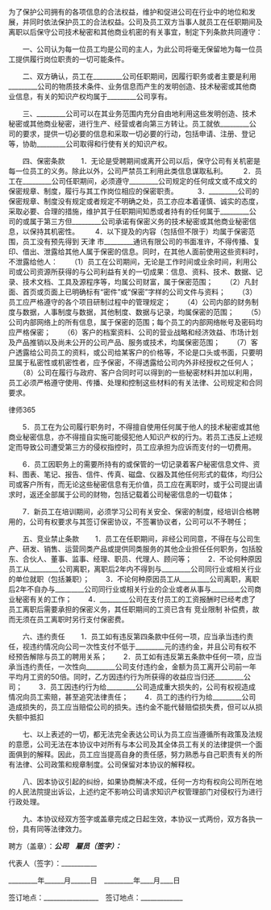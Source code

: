 
 为了保护公司拥有的各项信息的合法权益，维护和促进公司在行业中的地位和发展，并同时依法保护员工的合法权益。公司及员工双方当事人就员工在任职期间及离职以后保守公司技术秘密和其他商业机密的有关事宜，制定下列条款共同遵守：


　　一、公司认为每一位员工均是公司的主人，为此公司将毫无保留地为每一位员工提供履行岗位职责的一切可能条件。


　　二、双方确认，员工在_________公司任职期间，因履行职务或者主要是利用_________公司的物质技术条件、业务信息而产生的发明创造、技术秘密或其他商业信息，有关的知识产权均属于_________公司享有。


　　三、_________公司可以在其业务范围内充分自由地利用这些发明创造、技术秘密或其他商业秘密，进行生产、经营或者向第三方转让。员工就依_________公司的要求，提供一切必要的信息和采取一切必要的行动，包括申请、注册、登记等，协助_________公司取得和行使有关的知识产权。


　　四、保密条款
　　1．无论是受聘期间或离开公司以后，保守公司有关机密是每一位员工的义务。除此以外，公司严禁员工利用此类信息谋取私利。
　　2．员工在_________公司任职期间，必须遵守_________公司规定的任何成文或不成文的保密规章、制度，履行与其工作岗位相应的保密职责。　
　　3．_________公司的保密规章、制度没有规定或者规定不明确之处，员工亦应本着谨慎、诚实的态度，采取必要、合理的措施，维护其于任职期间知悉或者持有的任何属于_________公司的或属于第三方但_________公司承诺有保密义务的技术秘密或其他商业秘密信息，以保持其机密性。
　　4．以下提及的内容（包括但不限于）均属于保密范围，员工没有预先得到
天津
市_________通讯有限公司的书面准许，不得传播、复印、借出、泄露给其他人属于保密的信息。同时，在其他人面前使用这些资料时，不泄露给他人：
　　（1）员工在公司期间，无论是工作时间或业余时间，利用公司或公司资源所获得的与公司利益有关的一切成果：信息、资料、技术、数据、记录、技术文档、工具及源程序等，均属公司财富，属于保密范围；
　　（2）凡封面、首页或页面上已明确标有“密件”或“保密”字样的公司文件与资料；
　　（3）员工应严格遵守的各个项目研制过程中的管理规定；
　　（4）公司内部的财务制度与数据，人事制度与数据，其他制度、数据与记录，均属保密的范围；
　　（5）公司内部网络上的所有信息，属于保密的范围；每个员工的内部网络帐号及密码均应严格保密；
　　（6）客户的档案资料、公司的营业战略和经济效益、市场计划及产品推销以及尚未公开的公司产品、服务或技术，均属保密范围；
　　（7）客户透露给公司员工的资料，或公司给某客户的价格等，不论是口头或书面，只要明显属于私密性或机密性者，应予保密，不得透露给公司内外非经授权之任何人；
　　（8）公司在履行与政府、客户合同时可以得到的一些秘密材料并加以利用，员工必须严格遵守使用、传播、处理和控制这些材料的有关法律、公司规定和合同要求。




 
律师365






　　5．员工在为公司履行职务时，不得擅自使用任何属于他人的技术秘密或其他商业秘密信息，亦不得擅自实施可能侵犯他人知识产权的行为。若员工违反上述规定而导致公司遭受第三方的侵权指控时，员工应承担为应诉而支付的一切费用。

　　6．员工因职务上的需要所持有的或保管的一切记录着客户秘密信息文件、资料、图表、笔记、报告、信件、传真、磁盘、仪器及其他任何形式的载体，均归公司或客户所有，而无论这些秘密信息有无价值，员工应在离职时，或于公司提出请求时，返还全部属于公司的财物，包括记载着公司秘密信息的一切载体；

　　7．新员工在培训期间，必须学习公司有关安全、保密的制度，经培训合格聘用的，公司有权要求与其签订保密协议，不签署协议者，公司可以不予聘任；




　　五、竞业禁止条款
　　1．员工在任职期间，非经公司同意，不得在与公司生产、研发、销售、运营同类产品或提供同类服务的其他企业担任任何职务，包括股东、合伙人、董事、监事、经理、职员、代理人、顾问等；
　　2．不论何种原因员工从_________公司离职，离职后2年内不得到与_________公司同行业或相关行业的单位就职（包括兼职）；
　　3．不论何种原因员工从_________公司离职，离职后2年不自办与_________公司同行业或相关行业的企业或者从事与_________公司商业秘密有关的工作；
　　4．_________公司在支付员工的工资报酬时已经考虑了员工离职后需要承担的保密义务，其任职期间的工资已含有
竞业限制
补偿费，故而无须在员工离职时另行支付保密费。


　　六、违约责任
　　1．员工如有违反第四条款中任何一项，应当承当违约责任，视违约情况向公司一次性支付不低于_________元的违约金，并且公司有权不经预告解除与员工的聘用关系；
　　2．员工如有违反第五条款中任何一项，应当承当违约责任，一次性向_________公司支付违约金，金额为员工离开公司前一年平均月工资的50倍。同时，乙方因违约行为所获得的收益应当归还_________公司；
　　3．员工因违约行为给_________公司造成重大损失的，公司有权视造成情况向员工索赔，甚至追究法律责任；
　　4．员工的违约行为给_________公司造成损失的，员工应当赔偿公司的损失。违约金不能代替赔偿损失费，但可以从损失额中抵扣


　　七、以上表述的一切，都无法完全表达公司认为员工应当遵循所有政策及法规的意愿，公司无法在本协议中对所有与本公司及其全体员工有关的法律提供一个面面俱到的解释。因此，员工应当提高自身的责任感，努力熟悉与自己职责有关的所有法律、公司政策和规章制度。公司保留对本协议的解释权。


　　八、因本协议引起的纠纷，如果协商解决不成，任何一方均有权向公司所在地的人民法院提出诉讼，上述约定不影响公司请求知识产权管理部门对侵权行为进行行政处理。


　　九、本协议经双方签字或盖章完成之日起生效，本协议一式两份，双方各执一份，具有同等法律效力。


 



 
聘方（盖章）：_________公司　雇员（签字）：_________
 
代表人（签字）：___________                          
 
_________年______月______日　_________年____月____日
 
签订地点：_________________　签订地点：_____________
 

 
 

 
 
 
  
 
  
 
   


   
 

   


   


   
 
 
  
 
 
 

